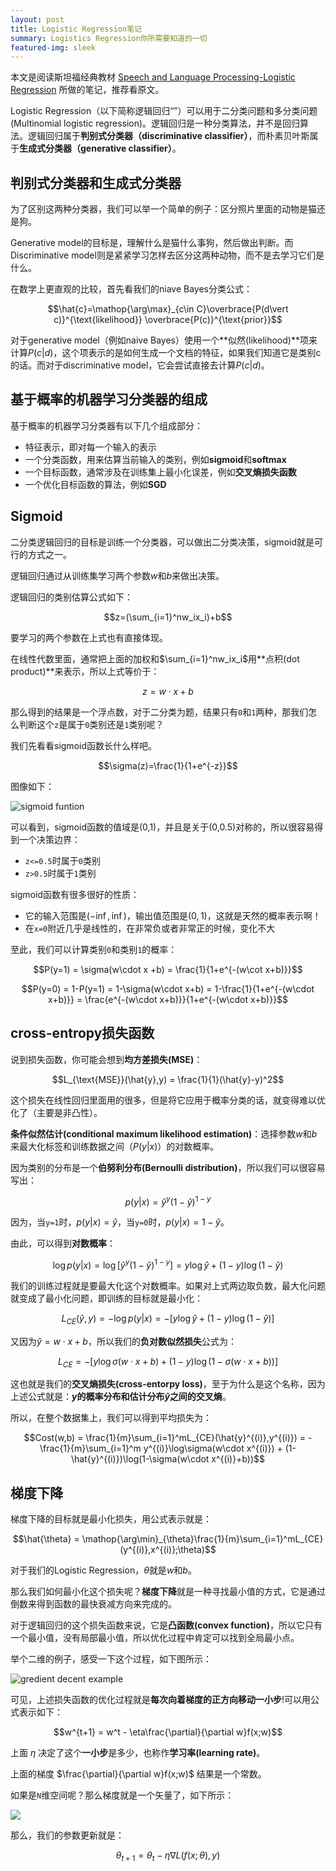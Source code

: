 ```yaml
---
layout: post
title: Logistic Regression笔记
summary: Logistics Regression你所需要知道的一切
featured-img: sleek
---
```


本文是阅读斯坦福经典教材 [Speech and Language Processing-Logistic Regression](https://web.stanford.edu/~jurafsky/slp3/5.pdf) 所做的笔记，推荐看原文。

Logistic Regression（以下简称逻辑回归“”）可以用于二分类问题和多分类问题(Multinomial logistic regression)。逻辑回归是一种分类算法，并不是回归算法。逻辑回归属于**判别式分类器（discriminative classifier）**，而朴素贝叶斯属于**生成式分类器（generative classifier）**。

## 判别式分类器和生成式分类器

为了区别这两种分类器，我们可以举一个简单的例子：区分照片里面的动物是猫还是狗。

Generative model的目标是，理解什么是猫什么事狗，然后做出判断。而Discriminative model则是紧紧学习怎样去区分这两种动物，而不是去学习它们是什么。

在数学上更直观的比较，首先看我们的niave Bayes分类公式：

$$\hat{c}=\mathop{\arg\max}_{c\in C}\overbrace{P(d\vert c)}^{\text{likelihood}} \overbrace{P(c)}^{\text{prior}}$$

对于generative model（例如naive Bayes）使用一个**似然(likelihood)**项来计算$P(c\vert d)$，这个项表示的是如何生成一个文档的特征，如果我们知道它是类别c的话。而对于discriminative model，它会尝试直接去计算$P(c\vert d)$。

## 基于概率的机器学习分类器的组成

基于概率的机器学习分类器有以下几个组成部分：

* 特征表示，即对每一个输入的表示
* 一个分类函数，用来估算当前输入的类别，例如**sigmoid**和**softmax**
* 一个目标函数，通常涉及在训练集上最小化误差，例如**交叉熵损失函数**
* 一个优化目标函数的算法，例如**SGD**

## Sigmoid

二分类逻辑回归的目标是训练一个分类器，可以做出二分类决策，sigmoid就是可行的方式之一。

逻辑回归通过从训练集学习两个参数$w$和$b$来做出决策。

逻辑回归的类别估算公式如下：

$$z=(\sum_{i=1}^nw_ix_i)+b$$

要学习的两个参数在上式也有直接体现。

在线性代数里面，通常把上面的加权和$\sum_{i=1}^nw_ix_i$用**点积(dot product)**来表示，所以上式等价于：

$$z=w\cdot x+b$$

那么得到的结果是一个浮点数，对于二分类为题，结果只有`0`和`1`两种，那我们怎么判断这个`z`是属于`0`类别还是`1`类别呢？

我们先看看sigmoid函数长什么样吧。

$$\sigma(z)=\frac{1}{1+e^{-z}}$$

图像如下：

![sigmoid funtion](http://blog.stupidme.me/wp-content/uploads/2018/10/sigmoid.png)


可以看到，sigmoid函数的值域是(0,1)，并且是关于(0,0.5)对称的，所以很容易得到一个决策边界：

* `z<=0.5`时属于`0`类别
* `z>0.5`时属于`1`类别

sigmoid函数有很多很好的性质：

* 它的输入范围是$(-\inf,\inf)$，输出值范围是$(0,1)$，这就是天然的概率表示啊！
* 在`x=0`附近几乎是线性的，在非常负或者非常正的时候，变化不大

至此，我们可以计算类别`0`和类别`1`的概率：

$$P(y=1) = \sigma(w\cdot x +b) = \frac{1}{1+e^{-(w\cot x+b)}}$$

$$P(y=0) = 1-P(y=1) = 1-\sigma(w\cdot x+b) = 1-\frac{1}{1+e^{-(w\cdot x+b)}} = \frac{e^{-(w\cdot x+b)}}{1+e^{-(w\cdot x+b)}}$$

## cross-entropy损失函数

说到损失函数，你可能会想到**均方差损失(MSE)**：

$$L_{\text{MSE}}(\hat{y},y) = \frac{1}{1}(\hat{y}-y)^2$$

这个损失在线性回归里面用的很多，但是将它应用于概率分类的话，就变得难以优化了（主要是非凸性）。

**条件似然估计(conditional maximum likelihood estimation)**：选择参数$w$和$b$来最大化标签和训练数据之间（$P(y\vert x)$）的对数概率。

因为类别的分布是一个**伯努利分布(Bernoulli distribution)**，所以我们可以很容易写出：

$$p(y\vert x) = \hat{y}^y(1-\hat{y})^{1-y}$$

因为，当`y=1`时，$p(y\vert x)=\hat{y}$，当`y=0`时，$p(y\vert x)=1-\hat{y}$。

由此，可以得到**对数概率**：

$$\log p(y\vert x) = \log\left[\hat{y}^y(1-\hat{y})^{1-y}\right] = y\log\hat{y}+(1-y)\log(1-\hat{y})$$

我们的训练过程就是要最大化这个对数概率。如果对上式两边取负数，最大化问题就变成了最小化问题，即训练的目标就是最小化：

$$L_{CE}(\hat{y},y)=-\log p(y\vert x)=-[y\log\hat{y}+(1-y)\log(1-\hat{y})]$$

又因为$\hat{y}=w\cdot x+b$，所以我们的**负对数似然损失**公式为：

$$L_{CE}=-[y\log\sigma(w\cdot x+b)+(1-y)\log(1-\sigma(w\cdot x+b))]$$

这也就是我们的**交叉熵损失(cross-entorpy loss)**，至于为什么是这个名称，因为上述公式就是：**$y$的概率分布和估计分布$\hat{y}$之间的交叉熵**。

所以，在整个数据集上，我们可以得到平均损失为：

$$Cost(w,b) = \frac{1}{m}\sum_{i=1}^mL_{CE}(\hat{y}^{(i)},y^{(i)}) = -\frac{1}{m}\sum_{i=1}^m y^{(i)}\log\sigma(w\cdot x^{(i)}) + (1-\hat{y}^{(i)})\log(1-\sigma(w\cdot x^{(i)}+b))$$

## 梯度下降

梯度下降的目标就是最小化损失，用公式表示就是：

$$\hat{\theta} = \mathop{\arg\min}_{\theta}\frac{1}{m}\sum_{i=1}^mL_{CE}(y^{(i)},x^{(i)};\theta)$$

对于我们的Logistic Regression，$\theta$就是$w$和$b$。

那么我们如何最小化这个损失呢？**梯度下降**就是一种寻找最小值的方式，它是通过倒数来得到函数的最快衰减方向来完成的。

对于逻辑回归的这个损失函数来说，它是**凸函数(convex function)**，所以它只有一个最小值，没有局部最小值，所以优化过程中肯定可以找到全局最小点。

举个二维的例子，感受一下这个过程，如下图所示：

![gredient decent example](http://blog.stupidme.me/wp-content/uploads/2018/10/gradient_decent_example.png)

可见，上述损失函数的优化过程就是**每次向着梯度的正方向移动一小步**!可以用公式表示如下：

$$w^{t+1} = w^t - \eta\frac{\partial}{\partial w}f(x;w)$$

上面 $\eta$ 决定了这个**一小步**是多少，也称作**学习率(learning rate)**。

上面的梯度 $\frac{\partial}{\partial w}f(x;w)$ 结果是一个常数。

如果是`N`维空间呢？那么梯度就是一个矢量了，如下所示：

![](http://blog.stupidme.me/wp-content/uploads/2018/10/nd_gradients.png)

那么，我们的参数更新就是：

$$\theta_{t+1}=\theta_t - \eta\nabla L(f(x;\theta),y)$$

